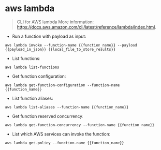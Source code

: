 # aws lambda

> CLI for AWS lambda
> More information: <https://docs.aws.amazon.com/cli/latest/reference/lambda/index.html>.

- Run a function with payload as input:

`aws lambda invoke --function-name {{function_name}} --payload {{payload_in_json}} {{local_file_to_store_results}}`

- List functions:

`aws lambda list-functions`

- Get function configuration:

`aws lambda get-function-configuration --function-name  {{function_name}}`

- List function aliases:

`aws lambda list-aliases --function-name {{function_name}}`

- Get function reserved concurrency:

`aws lambda get-function-concurrency --function-name {{function_name}}`

- List which AWS services can invoke the function:

`aws lambda get-policy --function-name {{function_name}}`
